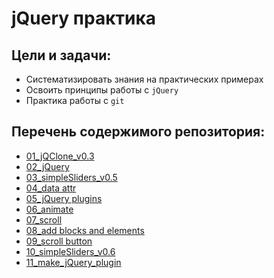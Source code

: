 # jQuery практика

Цели и задачи:
-
- Систематизировать знания на практических примерах
- Освоить принципы работы с `jQuery`
- Практика работы с `git`


Перечень содержимого репозитория:
-
* [01_jQClone_v0.3](https://github.com/SetMiller/jQuery-features/tree/master/features/01_jQClone_v0.3)
* [02_jQuery](https://github.com/SetMiller/jQuery-features/tree/master/features/02_jQuery)
* [03_simpleSliders_v0.5](https://github.com/SetMiller/jQuery-features/tree/master/features/03_simpleSliders_v0.5)
* [04_data attr](https://github.com/SetMiller/jQuery-features/tree/master/features/04_data%20attr)
* [05_jQuery plugins](https://github.com/SetMiller/jQuery-features/tree/master/features/05_jQuery%20plugins)
* [06_animate](https://github.com/SetMiller/jQuery-features/tree/master/features/06_animate)
* [07_scroll](https://github.com/SetMiller/jQuery-features/tree/master/features/07_scroll)
* [08_add blocks and elements](https://github.com/SetMiller/jQuery-features/tree/master/features/08_add%20blocks%20and%20elements)
* [09_scroll button](https://github.com/SetMiller/jQuery-features/tree/master/features/09_scroll%20button)
* [10_simpleSliders_v0.6](https://github.com/SetMiller/jQuery-features/tree/master/features/10_simpleSliders_v0.6)
* [11_make_jQuery_plugin](https://github.com/SetMiller/jQuery-features/tree/master/features/11_make_jQuery_plugin)
